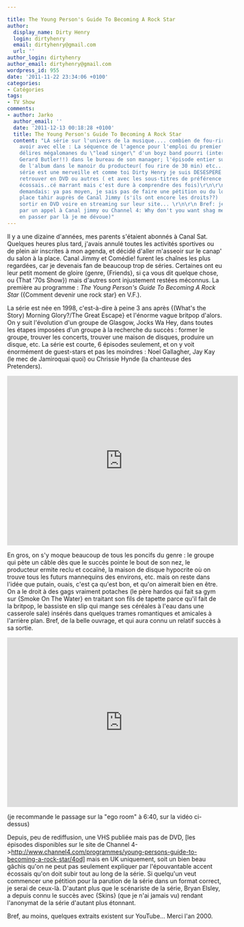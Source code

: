 ```yaml
---

title: The Young Person's Guide To Becoming A Rock Star
author:
  display_name: Dirty Henry
  login: dirtyhenry
  email: dirtyhenry@gmail.com
  url: ''
author_login: dirtyhenry
author_email: dirtyhenry@gmail.com
wordpress_id: 955
date: '2011-11-22 23:34:06 +0100'
categories:
- Catégories
tags:
- TV Show
comments:
- author: Jarko
  author_email: ''
  date: '2011-12-13 00:18:28 +0100'
  title: The Young Person's Guide To Becoming A Rock Star
  content: "LA série sur l'univers de la musique.... combien de fou-rires j'ai pu
    avoir avec elle : La séquence de l'agence pour l'emploi du premier épisode, les
    délires mégalomanes du \"lead singer\" d'un boyz band pourri (interpréter par
    Gerard Butler!!) dans le bureau de son manager; l'épisode entier sur l'enregistrement
    de l'album dans le manoir du producteur( fou rire de 30 min) etc... etc...\r\nCette
    série est une merveille et comme toi Dirty Henry je suis DESESPERE de ne pas la
    retrouver en DVD ou autres ( et avec les sous-titres de préférence parceque l'accent
    écossais..cé marrant mais c'est dure à comprendre des fois)\r\n\r\nBref, je me
    demandais: ya pas moyen, je sais pas de faire une pétition ou du lobbying,  une
    place tahir auprès de Canal Jimmy (s'ils ont encore les droits??)  pour la voir
    sortir en DVD voire en streaming sur leur site... \r\n\r\n Bref: je terminerai
    par un appel à Canal jimmy ou Channel 4: Why don't you want shag me?? (si il faut
    en passer par là je me dévoue)"
---
```

Il y a une dizaine d'années, mes parents s'étaient abonnés à Canal Sat. Quelques heures plus tard, j'avais annulé toutes les activités sportives ou de plein air inscrites à mon agenda, et décidé d'aller m'asseoir sur le canap' du salon à la place. Canal Jimmy et Comédie! furent les chaînes les plus regardées, car je devenais fan de beaucoup trop de séries. Certaines ont eu leur petit moment de gloire (genre, {Friends}, si ça vous dit quelque chose, ou {That '70s Show}) mais d'autres sont injustement restées méconnus. La première au programme : *The Young Person's Guide To Becoming A Rock Star* ({Comment devenir une rock star} en V.F.).

La série est née en 1998, c'est-à-dire à peine 3 ans après {(What's the Story) Morning Glory?/The Great Escape} et l'énorme vague britpop d'alors. On y suit l'évolution d'un groupe de Glasgow, Jocks Wa Hey, dans toutes les étapes imposées d'un groupe à la recherche du succès : former le groupe, trouver les concerts, trouver une maison de disques, produire un disque, etc. La série est courte, 6 épisodes seulement, et on y voit énormément de guest-stars et pas les moindres : Noel Gallagher, Jay Kay (le mec de Jamiroquai quoi) ou Chrissie Hynde (la chanteuse des Pretenders).

<iframe width="540" height="396" src="http://www.youtube.com/embed/03ZZSsxnEh8" frameborder="0" allowfullscreen></iframe>

En gros, on s'y moque beaucoup de tous les poncifs du genre : le groupe qui pète un câble dès que le succès pointe le bout de son nez, le producteur ermite reclu et cocaïné, la maison de disque hypocrite où on trouve tous les futurs mannequins des environs, etc. mais on reste dans l'idée que putain, ouais, c'est ça qu'est bon, et qu'on aimerait bien en être. On a le droit à des gags vraiment potaches (le père hardos qui fait sa gym sur {Smoke On The Water} en traitant son fils de tapette parce qu'il fait de la britpop, le bassiste en slip qui mange ses céréales à l'eau dans une casserole sale) insérés dans quelques trames romantiques et amicales à l'arrière plan. Bref, de la belle ouvrage, et qui aura connu un relatif succès à sa sortie.

<iframe width="540" height="396" src="http://www.youtube.com/embed/MfPE1AtRxEw" frameborder="0" allowfullscreen></iframe>

(je recommande le passage sur la "ego room" à 6:40, sur la vidéo ci-dessus)

Depuis, peu de rediffusion, une VHS publiée mais pas de DVD, [les épisodes disponibles sur le site de Channel 4->http://www.channel4.com/programmes/young-persons-guide-to-becoming-a-rock-star/4od] mais en UK uniquement, soit un bien beau gâchis qu'on ne peut pas seulement expliquer par l'épouvantable accent écossais qu'on doit subir tout au long de la série. Si quelqu'un veut commencer une pétition pour la parution de la série dans un format correct, je serai de ceux-là. D'autant plus que le scénariste de la série, Bryan Elsley, a depuis connu le succès avec {Skins} (que je n'ai jamais vu) rendant l'anonymat de la série d'autant plus étonnant.

Bref, au moins, quelques extraits existent sur YouTube... Merci l'an 2000.
